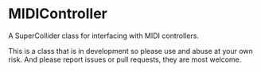 # MIDIController
A SuperCollider class for interfacing with MIDI controllers.

This is a class that is in development so please use and abuse at your own risk.
And please report issues or pull requests, they are most welcome.
